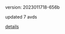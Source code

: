 version: 2023011718-656b

updated 7 avds

[details](https://github.com/0x74f917491bfa7ebfa379/ali_avd_db/blob/master/change_log/2023/01/17/18/656b.txt)